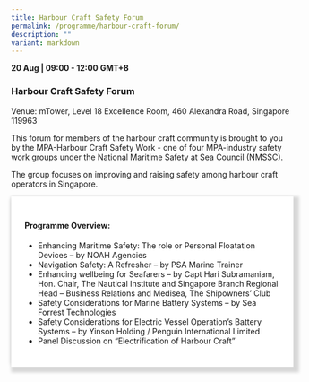 ```yaml
---
title: Harbour Craft Safety Forum
permalink: /programme/harbour-craft-forum/
description: ""
variant: markdown
---
```

<div>
  <b>20 Aug  | 09:00 - 12:00</b>&nbsp;<b>GMT+8</b>
  <h3>Harbour Craft Safety Forum</h3>
	<p>Venue: mTower, Level 18 Excellence Room, 460 Alexandra Road, Singapore 119963</p>
	<p>This forum for members of the harbour craft community is brought to you by the MPA-Harbour Craft Safety Work - one of four MPA-industry safety work groups under the National Maritime Safety at Sea Council (NMSSC).</p>
	<p>The group focuses on improving and raising safety among harbour craft operators in Singapore.</p>
</div>
<section>
<div class="bp-container is-fluid">
<div class="row">
<div class="col is-full">
<div class="row">
<div class="col is-12">
<div class="border bg-light h-100 position-relative">
<div class="p-4">
	<h4 class="programme-title">Programme Overview:</h4>
	<ul>
		<li>Enhancing Maritime Safety: The role or Personal Floatation Devices – by NOAH Agencies</li>
		<li>Navigation Safety: A Refresher – by PSA Marine Trainer</li>
		<li>Enhancing wellbeing for Seafarers – by Capt Hari Subramaniam, Hon. Chair, The Nautical Institute and Singapore Branch Regional Head – Business Relations and Medisea, The Shipowners’ Club</li>
		<li>Safety Considerations for Marine Battery Systems – by Sea Forrest Technologies</li>
		<li>Safety Considerations for Electric Vessel Operation’s Battery Systems – by Yinson Holding / Penguin International Limited</li>
		<li>Panel Discussion on “Electrification of Harbour Craft”</li>
	</ul>
</div>
</div>
</div>
</div>
</div>
	
</section>


<style type="text/css"> 

	
	hr.my-3{
margin-top: 0.75rem;	
	}

    .is-left{
      text-align: left;
    }
    .content h4{
      font-weight: 500; 
      color: #337B9A !important;
      margin-top: 1rem;
    }
    .bg-light {
      background-color: #fff !important;
      box-shadow: 5px 5px 5px 5px rgb(215 215 215), -5px 0 6px -4px rgb(215 215 215);
    }
    .p-4 {
      padding: 1.5rem!important;
    }
  .content a {text-decoration:none;}
	.content h3 { margin-top: 1rem;}
</style>
